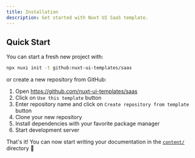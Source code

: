 ```yaml
---
title: Installation
description: Get started with Nuxt UI SaaS template.
---
```


## Quick Start

You can start a fresh new project with:

```bash [Terminal]
npx nuxi init -t github:nuxt-ui-templates/saas
```

or create a new repository from GitHub:

1. Open <https://github.com/nuxt-ui-templates/saas>
2. Click on `Use this template` button
3. Enter repository name and click on `Create repository from template` button
4. Clone your new repository
5. Install dependencies with your favorite package manager
6. Start development server

That's it! You can now start writing your documentation in the [`content/`](https://content.nuxt.com/usage/content-directory) directory 🚀

